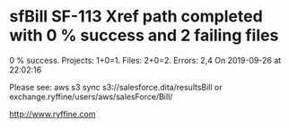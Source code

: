 # sfBill SF-113 Xref path completed with 0 % success and 2 failing files

0 % success. Projects: 1+0=1.  Files: 2+0=2. Errors: 2,4  On 2019-09-26 at 22:02:16



Please see: aws s3 sync s3://salesforce.dita/resultsBill or exchange.ryffine/users/aws/salesForce/Bill/

http://www.ryffine.com
